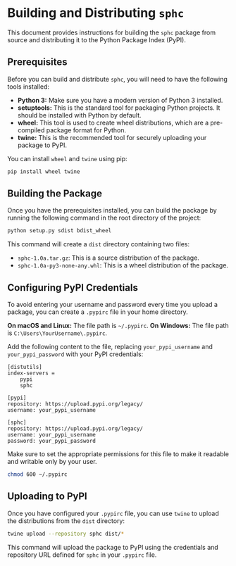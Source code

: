 # Building and Distributing `sphc`

This document provides instructions for building the `sphc` package from source and distributing it to the Python Package Index (PyPI).

## Prerequisites

Before you can build and distribute `sphc`, you will need to have the following tools installed:

*   **Python 3:** Make sure you have a modern version of Python 3 installed.
*   **setuptools:** This is the standard tool for packaging Python projects. It should be installed with Python by default.
*   **wheel:** This tool is used to create wheel distributions, which are a pre-compiled package format for Python.
*   **twine:** This is the recommended tool for securely uploading your package to PyPI.

You can install `wheel` and `twine` using pip:

```bash
pip install wheel twine
```

## Building the Package

Once you have the prerequisites installed, you can build the package by running the following command in the root directory of the project:

```bash
python setup.py sdist bdist_wheel
```

This command will create a `dist` directory containing two files:

*   `sphc-1.0a.tar.gz`: This is a source distribution of the package.
*   `sphc-1.0a-py3-none-any.whl`: This is a wheel distribution of the package.

## Configuring PyPI Credentials

To avoid entering your username and password every time you upload a package, you can create a `.pypirc` file in your home directory.

**On macOS and Linux:** The file path is `~/.pypirc`.
**On Windows:** The file path is `C:\Users\YourUsername\.pypirc`.

Add the following content to the file, replacing `your_pypi_username` and `your_pypi_password` with your PyPI credentials:

```
[distutils]
index-servers =
    pypi
    sphc

[pypi]
repository: https://upload.pypi.org/legacy/
username: your_pypi_username

[sphc]
repository: https://upload.pypi.org/legacy/
username: your_pypi_username
password: your_pypi_password
```

Make sure to set the appropriate permissions for this file to make it readable and writable only by your user.

```bash
chmod 600 ~/.pypirc
```

## Uploading to PyPI

Once you have configured your `.pypirc` file, you can use `twine` to upload the distributions from the `dist` directory:

```bash
twine upload --repository sphc dist/*
```

This command will upload the package to PyPI using the credentials and repository URL defined for `sphc` in your `.pypirc` file.
